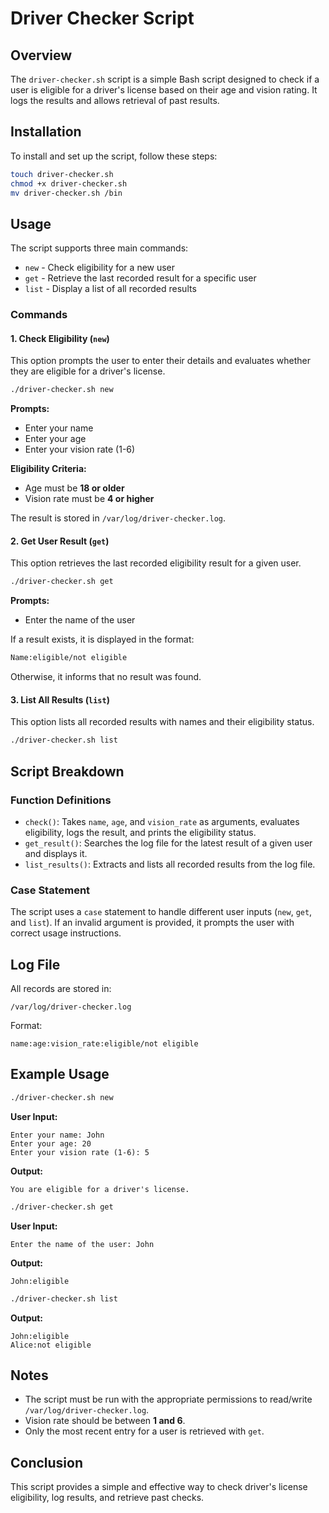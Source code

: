 # Driver Checker Script

## Overview
The `driver-checker.sh` script is a simple Bash script designed to check if a user is eligible for a driver's license based on their age and vision rating. It logs the results and allows retrieval of past results.

## Installation
To install and set up the script, follow these steps:

```bash
touch driver-checker.sh
chmod +x driver-checker.sh
mv driver-checker.sh /bin
```

## Usage
The script supports three main commands:
- `new` - Check eligibility for a new user
- `get` - Retrieve the last recorded result for a specific user
- `list` - Display a list of all recorded results

### Commands
#### 1. Check Eligibility (`new`)
This option prompts the user to enter their details and evaluates whether they are eligible for a driver's license.

```bash
./driver-checker.sh new
```
**Prompts:**
- Enter your name
- Enter your age
- Enter your vision rate (1-6)

**Eligibility Criteria:**
- Age must be **18 or older**
- Vision rate must be **4 or higher**

The result is stored in `/var/log/driver-checker.log`.

#### 2. Get User Result (`get`)
This option retrieves the last recorded eligibility result for a given user.

```bash
./driver-checker.sh get
```
**Prompts:**
- Enter the name of the user

If a result exists, it is displayed in the format:
```bash
Name:eligible/not eligible
```
Otherwise, it informs that no result was found.

#### 3. List All Results (`list`)
This option lists all recorded results with names and their eligibility status.

```bash
./driver-checker.sh list
```

## Script Breakdown
### Function Definitions
- `check()`: Takes `name`, `age`, and `vision_rate` as arguments, evaluates eligibility, logs the result, and prints the eligibility status.
- `get_result()`: Searches the log file for the latest result of a given user and displays it.
- `list_results()`: Extracts and lists all recorded results from the log file.

### Case Statement
The script uses a `case` statement to handle different user inputs (`new`, `get`, and `list`). If an invalid argument is provided, it prompts the user with correct usage instructions.

## Log File
All records are stored in:
```
/var/log/driver-checker.log
```
Format:
```
name:age:vision_rate:eligible/not eligible
```

## Example Usage
```bash
./driver-checker.sh new
```
**User Input:**
```
Enter your name: John
Enter your age: 20
Enter your vision rate (1-6): 5
```
**Output:**
```
You are eligible for a driver's license.
```

```bash
./driver-checker.sh get
```
**User Input:**
```
Enter the name of the user: John
```
**Output:**
```
John:eligible
```

```bash
./driver-checker.sh list
```
**Output:**
```
John:eligible
Alice:not eligible
```

## Notes
- The script must be run with the appropriate permissions to read/write `/var/log/driver-checker.log`.
- Vision rate should be between **1 and 6**.
- Only the most recent entry for a user is retrieved with `get`.

## Conclusion
This script provides a simple and effective way to check driver's license eligibility, log results, and retrieve past checks.

